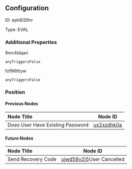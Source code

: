 # 
## Configuration
ID:  eph6l2tfnr

Type: EVAL 







### Additional Properties
9mc4idqari
```string 
anyTriggersFalse
```


fzf96tttyw
```string 
anyTriggersFalse
```





### Position

#### Previous Nodes
| Node Title | Node ID |
| :------------- | ------------ |
| Does User Have Existing Password | [ux2xzdhk0a](./ux2xzdhk0a.md) | 
 
 #### Future Nodes
| Node Title | Node ID |
| :------------- | ------------ |
| Send Recovery Code |[ujwd58v2j5](./ujwd58v2j5.md)User Cancelled |[fzf96tttyw](./fzf96tttyw.md) | 